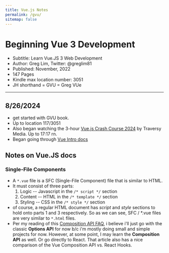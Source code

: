 ```yaml
---
title: Vue.js Notes
permalink: /gvu/
sitemap: false
---
```


# Beginning Vue 3 Development
* Subtitle: Learn Vue.JS 3 Web Development
* Author: Greg Lim, Twitter: @greglim81
* Published: November, 2022
* 147 Pages
* Kindle max location number: 3051
* JH shorthand = GVU = Greg VUe


***
## 8/26/2024
* get started with GVU book.
* Up to location 117/3051
* Also began watching the 3-hour [Vue.js Crash Course 2024](https://www.youtube.com/watch?v=VeNfHj6MhgA) by Traversy Media. Up to 17:17 rn.
* Began going through [Vue Intro docs](https://vuejs.org/guide/introduction.html)

## Notes on Vue.JS docs
### Single-File Components
* A `*.vue` file is a SFC (Single-File Component) file that is similar to HTML.
* It must consist of three parts:
	1. Logic -- Javascript in the `/* script */` section
	1. Content -- HTML in the `/* template */` section
	1. Styling -- CSS in the `/* style */` section
* of course, a regular HTML document has *script* and *style* sections to hold onto parts 1 and 3 respectively. So as we can see, SFC / *.vue files are very similar to `*.html` files.
* Per my reading of this [Composition API FAQ](https://vuejs.org/guide/extras/composition-api-faq), i believe i'll just go with the classic **Options API** for now b/c i'm mostly doing small and simple projects for now. However, at some point, I may learn the **Composition API** as well. Or go directly to React. That article also has a nice comparison of the Vue Composition API vs. React Hooks.

